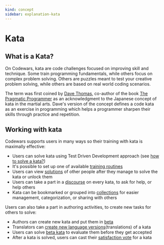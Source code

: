 ```yaml
---
kind: concept
sidebar: explanation-kata
---
```


# Kata

## What is a Kata?

On Codewars, kata are code challenges focused on improving skill and technique. Some train programming fundamentals, while others focus on complex problem solving. Others are puzzles meant to test your creative problem solving, while others are based on real world coding scenarios.

The term was first coined by [Dave Thomas](https://en.wikipedia.org/wiki/Dave_Thomas_%28programmer%29), co-author of the book [The Pragmatic Programmer](https://en.wikipedia.org/wiki/The_Pragmatic_Programmer) as an acknowledgment to the Japanese concept of kata in the martial arts. Dave's version of the concept defines a code kata as an exercise in programming which helps a programmer sharpen their skills through practice and repetition.

## Working with kata

Codewars supports users in many ways so their training with kata is maximally effective:

- Users can solve kata using Test Driven Development approach (see [how to solve a kata?](/recipes/solve-kata/))
- It's possible to set up one of available [training routines](/concepts/kata/training-routines/)
- Users can view [solutions](/concepts/kata/solutions/) of other people after they manage to solve the kata or unlock them
- Users can take a part in a [discourse](/concepts/kata/discourse/) on every kata, to ask for help, or help others
- Kata can be bookmarked or grouped into [collections](/concepts/kata/collections/) for easier management, categorization, or sharing with others

Users can also take a part in authoring activities, to create new tasks for others to solve:

- Authors can create new kata and put them in [beta](/concepts/kata/beta-process/)
- Translators can [create new language versions](/concepts/kata/translations/)(translations) of a kata
- Users can solve [beta kata](/concepts/kata/beta-process/) to evaluate them before they get accepted
- After a kata is solved, users can cast their [satisfaction vote](/concepts/kata/satisfaction-rating/) for a kata
